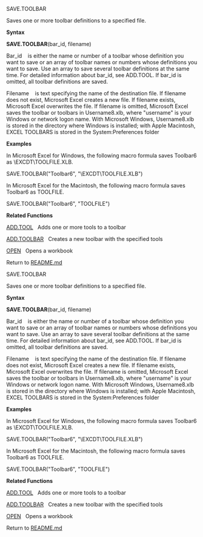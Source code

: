 SAVE.TOOLBAR

Saves one or more toolbar definitions to a specified file.

**Syntax**

**SAVE.TOOLBAR**(bar\_id, filename)

Bar\_id    is either the name or number of a toolbar whose definition
you want to save or an array of toolbar names or numbers whose
definitions you want to save. Use an array to save several toolbar
definitions at the same time. For detailed information about bar\_id,
see ADD.TOOL. If bar\_id is omitted, all toolbar definitions are saved.

Filename    is text specifying the name of the destination file. If
filename does not exist, Microsoft Excel creates a new file. If filename
exists, Microsoft Excel overwrites the file. If filename is omitted,
Microsoft Excel saves the toolbar or toolbars in Username8.xlb, where
"username" is your Windows or network logon name. With Microsoft
Windows, Username8.xlb is stored in the directory where Windows is
installed; with Apple Macintosh, EXCEL TOOLBARS is stored in the
System:Preferences folder

**Examples**

In Microsoft Excel for Windows, the following macro formula saves
Toolbar6 as \\EXCDT\\TOOLFILE.XLB.

SAVE.TOOLBAR("Toolbar6", "\\EXCDT\\TOOLFILE.XLB")

In Microsoft Excel for the Macintosh, the following macro formula saves
Toolbar6 as TOOLFILE.

SAVE.TOOLBAR("Toolbar6", "TOOLFILE")

**Related Functions**

[ADD.TOOL](ADD.TOOL.md)   Adds one or more tools to a toolbar

[ADD.TOOLBAR](ADD.TOOLBAR.md)   Creates a new toolbar with the specified tools

[OPEN](OPEN.md)   Opens a workbook



Return to [README.md](README.md)

SAVE.TOOLBAR

Saves one or more toolbar definitions to a specified file.

**Syntax**

**SAVE.TOOLBAR**(bar\_id, filename)

Bar\_id    is either the name or number of a toolbar whose definition
you want to save or an array of toolbar names or numbers whose
definitions you want to save. Use an array to save several toolbar
definitions at the same time. For detailed information about bar\_id,
see ADD.TOOL. If bar\_id is omitted, all toolbar definitions are saved.

Filename    is text specifying the name of the destination file. If
filename does not exist, Microsoft Excel creates a new file. If filename
exists, Microsoft Excel overwrites the file. If filename is omitted,
Microsoft Excel saves the toolbar or toolbars in Username8.xlb, where
"username" is your Windows or network logon name. With Microsoft
Windows, Username8.xlb is stored in the directory where Windows is
installed; with Apple Macintosh, EXCEL TOOLBARS is stored in the
System:Preferences folder

**Examples**

In Microsoft Excel for Windows, the following macro formula saves
Toolbar6 as \\EXCDT\\TOOLFILE.XLB.

SAVE.TOOLBAR("Toolbar6", "\\EXCDT\\TOOLFILE.XLB")

In Microsoft Excel for the Macintosh, the following macro formula saves
Toolbar6 as TOOLFILE.

SAVE.TOOLBAR("Toolbar6", "TOOLFILE")

**Related Functions**

[ADD.TOOL](ADD.TOOL.md)   Adds one or more tools to a toolbar

[ADD.TOOLBAR](ADD.TOOLBAR.md)   Creates a new toolbar with the specified tools

[OPEN](OPEN.md)   Opens a workbook



Return to [README.md](README.md)

